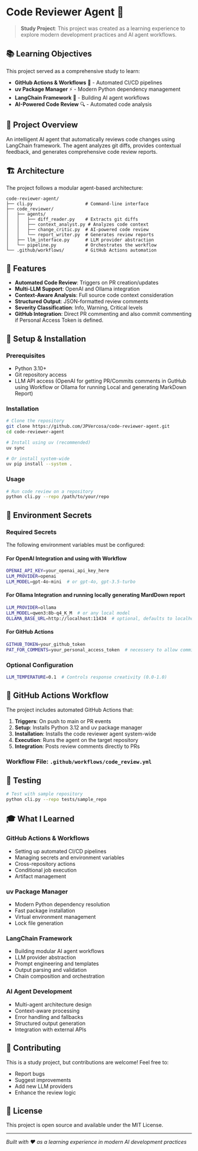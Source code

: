# Code Reviewer Agent 🤖

> **Study Project**: This project was created as a learning experience to explore modern development practices and AI agent workflows.

## 📚 Learning Objectives

This project served as a comprehensive study to learn:

- **GitHub Actions & Workflows** 🔄 - Automated CI/CD pipelines
- **uv Package Manager** ⚡ - Modern Python dependency management
- **LangChain Framework** 🧠 - Building AI agent workflows
- **AI-Powered Code Review** 🔍 - Automated code analysis

## 🎯 Project Overview

An intelligent AI agent that automatically reviews code changes using LangChain framework. The agent analyzes git diffs, provides contextual feedback, and generates comprehensive code review reports.

## 🏗️ Architecture

The project follows a modular agent-based architecture:

```
code-reviewer-agent/
├── cli.py                    # Command-line interface
├── code_reviewer/
│   ├── agents/
│   │   ├── diff_reader.py    # Extracts git diffs
│   │   ├── context_analyst.py # Analyzes code context
│   │   ├── change_critic.py  # AI-powered code review
│   │   └── report_writer.py  # Generates review reports
│   ├── llm_interface.py      # LLM provider abstraction
│   └── pipeline.py           # Orchestrates the workflow
└── .github/workflows/        # GitHub Actions automation
```

## 🚀 Features

- **Automated Code Review**: Triggers on PR creation/updates
- **Multi-LLM Support**: OpenAI and Ollama integration
- **Context-Aware Analysis**: Full source code context consideration
- **Structured Output**: JSON-formatted review comments
- **Severity Classification**: Info, Warning, Critical levels
- **GitHub Integration**: Direct PR commenting and also commit commenting if Personal Access Token is defined.

## 🔧 Setup & Installation

### Prerequisites

- Python 3.10+
- Git repository access
- LLM API access (OpenAI for getting PR/Commits comments in GutHub using Workflow or Ollama for running Local and generating MarkDown Report)

### Installation

```bash
# Clone the repository
git clone https://github.com/JPVercosa/code-reviewer-agent.git
cd code-reviewer-agent

# Install using uv (recommended)
uv sync

# Or install system-wide
uv pip install --system .
```

### Usage

```bash
# Run code review on a repository
python cli.py --repo /path/to/your/repo
```

## 🔐 Environment Secrets

### Required Secrets

The following environment variables must be configured:

#### For OpenAI Integration and using with Workflow

```bash
OPENAI_API_KEY=your_openai_api_key_here
LLM_PROVIDER=openai
LLM_MODEL=gpt-4o-mini  # or gpt-4o, gpt-3.5-turbo
```

#### For Ollama Integration and running locally generating MardDown report

```bash
LLM_PROVIDER=ollama
LLM_MODEL=qwen3:8b-q4_K_M  # or any local model
OLLAMA_BASE_URL=http://localhost:11434  # optional, defaults to localhost
```

#### For GitHub Actions

```bash
GITHUB_TOKEN=your_github_token
PAT_FOR_COMMENTS=your_personal_access_token  # necessery to allow commits commenting
```

### Optional Configuration

```bash
LLM_TEMPERATURE=0.1  # Controls response creativity (0.0-1.0)
```

## 🔄 GitHub Actions Workflow

The project includes automated GitHub Actions that:

1. **Triggers**: On push to main or PR events
2. **Setup**: Installs Python 3.12 and uv package manager
3. **Installation**: Installs the code reviewer agent system-wide
4. **Execution**: Runs the agent on the target repository
5. **Integration**: Posts review comments directly to PRs

### Workflow File: `.github/workflows/code_review.yml`

## 🧪 Testing

```bash
# Test with sample repository
python cli.py --repo tests/sample_repo
```

## 🎓 What I Learned

### GitHub Actions & Workflows

- Setting up automated CI/CD pipelines
- Managing secrets and environment variables
- Cross-repository actions
- Conditional job execution
- Artifact management

### uv Package Manager

- Modern Python dependency resolution
- Fast package installation
- Virtual environment management
- Lock file generation

### LangChain Framework

- Building modular AI agent workflows
- LLM provider abstraction
- Prompt engineering and templates
- Output parsing and validation
- Chain composition and orchestration

### AI Agent Development

- Multi-agent architecture design
- Context-aware processing
- Error handling and fallbacks
- Structured output generation
- Integration with external APIs

## 🤝 Contributing

This is a study project, but contributions are welcome! Feel free to:

- Report bugs
- Suggest improvements
- Add new LLM providers
- Enhance the review logic

## 📄 License

This project is open source and available under the MIT License.

---

_Built with ❤️ as a learning experience in modern AI development practices_
